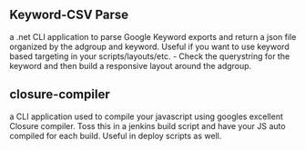 Keyword-CSV Parse 
-----------------

a .net CLI application to parse Google Keyword exports and return a json file organized by the adgroup and keyword. Useful if you want to use keyword based targeting in your scripts/layouts/etc. - Check the querystring for the keyword and then build a responsive layout around the adgroup.

closure-compiler
----------------

a CLI application used to compile your javascript using googles excellent Closure compiler. Toss this in a jenkins build script and have your JS auto compiled for each build. Useful in deploy scripts as well.


